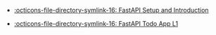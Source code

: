 - [:octicons-file-directory-symlink-16: FastAPI Setup and Introduction](FastAPI/intro.md)

- [:octicons-file-directory-symlink-16: FastAPI Todo App L1](FastAPI/todo_l1.md)